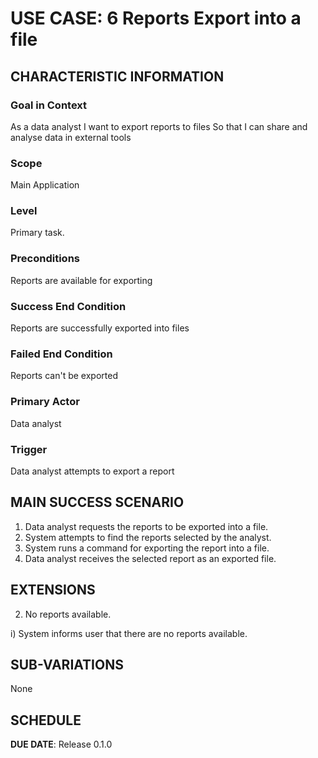 # USE CASE: 6 Reports Export into a file

## CHARACTERISTIC INFORMATION

### Goal in Context

As a data analyst I want to export reports to files So that I can share and analyse data in external tools

### Scope

Main Application

### Level

Primary task.

### Preconditions

Reports are available for exporting

### Success End Condition

Reports are successfully exported into files

### Failed End Condition

Reports can't be exported

### Primary Actor

Data analyst

### Trigger

Data analyst attempts to export a report

## MAIN SUCCESS SCENARIO

1. Data analyst requests the reports to be exported into a file.
2. System attempts to find the reports selected by the analyst.
3. System runs a command for exporting the report into a file.
4. Data analyst receives the selected report as an exported file.

## EXTENSIONS

2. No reports available.

 i) System informs user that there are no reports available.

## SUB-VARIATIONS

None

## SCHEDULE

**DUE DATE**: Release 0.1.0

